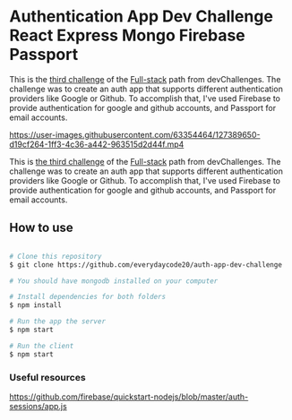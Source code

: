 # Authentication App Dev Challenge React Express Mongo Firebase Passport

This is the [third challenge](https://devchallenges.io/challenges/N1fvBjQfhlkctmwj1tnw) of the [Full-stack](https://devchallenges.io/paths/full-stack-developer) path from devChallenges. The challenge was to create an auth app that supports different authentication providers like Google or Github. To accomplish that, I've used Firebase to provide authentication for google and github accounts, and Passport for email accounts.

https://user-images.githubusercontent.com/63354464/127389650-d19cf264-1ff3-4c36-a442-963515d2d44f.mp4

This is [the third challenge](https://devchallenges.io/challenges/N1fvBjQfhlkctmwj1tnw) of the [Full-stack](https://devchallenges.io/paths/full-stack-developer) path from devChallenges. The challenge was to create an auth app that supports different authentication providers like Google or Github. To accomplish that, I've used Firebase to provide authentication for google and github accounts, and Passport for email accounts.

## How to use

```bash

# Clone this repository
$ git clone https://github.com/everydaycode20/auth-app-dev-challenge

# You should have mongodb installed on your computer

# Install dependencies for both folders
$ npm install

# Run the app the server 
$ npm start

# Run the client
$ npm start
```

### Useful resources

https://github.com/firebase/quickstart-nodejs/blob/master/auth-sessions/app.js
